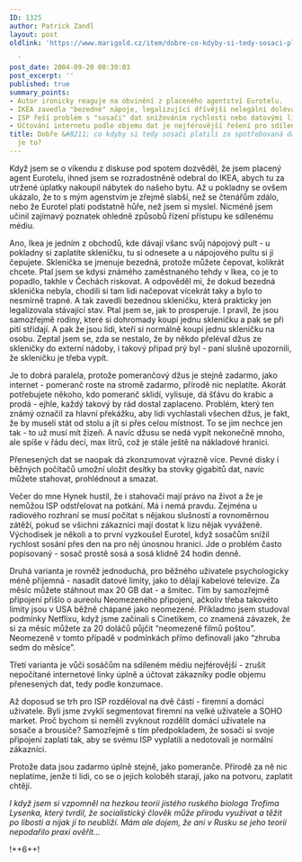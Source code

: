 ```yaml
---
ID: 1325
author: Patrick Zandl
layout: post
oldlink: 'https://www.marigold.cz/item/dobre-co-kdyby-si-tedy-sosaci-platili-za-spotrebovana-data-potesi-je-to

  '
post_date: 2004-09-20 08:39:03
post_excerpt: ''
published: true
summary_points:
- Autor ironicky reaguje na obvinění z placeného agentství Eurotelu.
- IKEA zavedla "bezedné" nápoje, legalizující dřívější nelegální dolévání.
- ISP řeší problém s "sosači" dat snižováním rychlosti nebo datovými limity.
- Účtování internetu podle objemu dat je nejférovější řešení pro sdílené sítě.
title: Dobře &#8211; co kdyby si tedy sosači platili za spotřebovaná data? Potěší
  je to?
---
```


<p>
Když jsem se o víkendu z diskuse pod spotem dozvěděl, že jsem placený agent Eurotelu, ihned jsem se rozradostněně odebral do IKEA, abych tu za utržené úplatky nakoupil nábytek do našeho bytu. Až u pokladny se ovšem ukázalo, že to s mým agenstvím je zřejmě slabší, než se čtenářům zdálo, nebo že Eurotel platí podstatně hůře, než jsem si myslel. Nicméně jsem učinil zajímavý poznatek ohledně způsobů řízení přístupu ke sdílenému médiu. </p>

<p>
Ano, Ikea je jedním z obchodů, kde dávají všanc svůj nápojový pult - u pokladny si zaplatíte skleničku, tu si odnesete a u nápojového pultu si ji čepujete. Sklenička se jmenuje bezedná, protože můžete čepovat, kolikrát chcete. Ptal jsem se kdysi známého zaměstnaného tehdy v Ikea, co je to popadlo, takhle v Čechách riskovat. A odpověděl mi, že dokud bezedná sklenička nebyla, chodili si tam lidi načepovat vícekrát taky a bylo to nesmírně trapné. A tak zavedli bezednou skleničku, která prakticky jen legalizovala stávající stav. Ptal jsem se, jak to prosperuje. I pravil, že jsou samozřejmě rodiny, které si dohromady koupí jednu skleničku a pak se při pití střídají. A pak že jsou lidi, kteří si normálně koupí jednu skleničku na osobu. Zeptal jsem se, zda se nestalo, že by někdo přeléval džus ze skleničky do externí nádoby, i takový případ prý byl - paní slušně upozornili, že skleničku je třeba vypít. </p>

<p>
Je to dobrá paralela, protože pomerančový džus je stejně zadarmo, jako internet - pomeranč roste na stromě zadarmo, přírodě nic neplatíte. Akorát potřebujete někoho, kdo pomeranč sklidí, vylisuje, dá šťávu do krabic a prodá - ejhle, každý takový by rád dostal zaplaceno. Problém, který ten známý označil za hlavní překážku, aby lidi vychlastali všechen džus, je fakt, že by museli stát od stolu a jít si přes celou místnost. To se jim nechce jen tak - to už musí mít žizeň. A navíc džusu se nedá vypít nekonečně mnoho, ale spíše v řádu deci, max litrů, což je stále ještě na nákladové hranici.</p>

<p>
Přenesených dat se naopak dá zkonzumovat výrazně více. Pevné disky i běžných počítačů umožní uložit desítky ba stovky gigabitů dat, navíc můžete stahovat, prohlédnout a smazat. </p>

<p>
Večer do mne Hynek hustil, že i stahovači mají právo na život a že je nemůžou ISP odstřelovat na potkání. Má i nemá pravdu. Zejména u radiového rozhraní se musí počítat s nějakou slušností a rovnoměrnou zátěží, pokud se všichni zákazníci mají dostat k lizu nějak vyváženě. Východisek je několi a to první vyzkoušel Eurotel, když sosačům snížil rychlost sosání přes den na pro něj únosnou hranici. Jde o problém často popisovaný - sosač prostě sosá a sosá klidně 24 hodin denně. </p>

<p>
Druhá varianta je rovněž jednoduchá, pro běžného uživatele psychologicky méně příjemná - nasadit datové limity, jako to dělají kabelové televize. Za měsíc můžete stáhnout max 20 GB dat - a šmitec. Tím by samozřejmě připojení přišlo o aureolu Neomezeného připojení, ačkoliv třeba takovéto limity jsou v USA běžně chápané jako neomezené. Příkladmo jsem studoval podmínky Netflixu, když jsme začínali s Cinetikem, co znamená závazek, že si za měsíc můžete za 20 doláčů půjčit &#8220;neomezeně filmů poštou&#8221;. Neomezeně v tomto případě v podmínkách přímo definovali jako &#8220;zhruba sedm do měsíce&#8221;.</p>

<p>
Třetí varianta je vůči sosáčům na sdíleném médiu nejférovější - zrušit nepočítané internetové linky úplně a účtovat zákazníky podle objemu přenesených dat, tedy podle konzumace. </p>

<p>
Až doposud se trh pro ISP rozděloval na dvě částí - firemní a domácí uživatele. Byli jsme zvyklí segmentovat firemní na velké uživatele a SOHO market. Proč bychom si neměli zvyknout rozdělit domácí uživatele na sosače a brousiče? Samozřejmě s tím předpokladem, že sosači si svoje připojení zaplatí tak, aby se svému ISP vyplatili a nedotovali je normální zákazníci.</p>

<p>
Protože data jsou zadarmo úplně stejně, jako pomeranče. Přírodě za ně nic neplatíme, jenže ti lidi, co se o jejich koloběh starají, jako na potvoru, zaplatit chtějí. </p>

<p>
<i>I když jsem si vzpomněl na hezkou teorii jistého ruského biologa Trofima Lysenka, který tvrdil, že socialistický člověk může přírodu využívat a těžit po libosti a nijak jí to neublíží. Mám ale dojem, že ani v Rusku se jeho teorii nepodařilo praxí ověřit&#8230;</i>
</p>

<p>
!++6++!
</p>